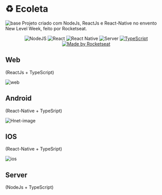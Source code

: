 # :recycle: Ecoleta
![base](https://user-images.githubusercontent.com/66075182/84530764-dd4d9d80-acb9-11ea-96a2-1e79129a7e23.jpg)
Projeto criado com NodeJs, ReactJs e React-Native no envento New Level Week, feito por Rocketseat.

<div align="center">
  <img alt="NodeJS" src="https://camo.githubusercontent.com/623540f91c2d296e4e02a36c74b5680eff55c7d3/68747470733a2f2f696d672e736869656c64732e696f2f62616467652f6e6f64652d31322e31372e302d677265656e">
  <img alt="React" src="https://camo.githubusercontent.com/1af8e9f28cfcfbe64ee7fb151a317da44782c744/68747470733a2f2f696d672e736869656c64732e696f2f62616467652f7765622d72656163742d626c7565">
  <img alt="React Native" src="https://camo.githubusercontent.com/ca9a9e3223e9fc29b04036725782790bd14c2f0b/68747470733a2f2f696d672e736869656c64732e696f2f62616467652f6d6f62696c652d72656163742532306e61746976652d626c756576696f6c6574">
  <img alt="Server" src="https://camo.githubusercontent.com/13f781d3be1c187d5e3e90760c3eeabb3d8c3ab9/68747470733a2f2f696d672e736869656c64732e696f2f62616467652f7365727665722d6e6f64656a732d696d706f7274616e74">


  <a href="https://www.typescriptlang.org/">
    <img alt="TypeScript" src="https://badges.frapsoft.com/typescript/code/typescript.png?v=101">
  </a>
  
  <a href="https://rocketseat.com.br">
    <img alt="Made by Rocketseat" src="https://img.shields.io/badge/made%20by-Rocketseat-%237519C1">
  </a>
</div>

## Web
(ReactJs + TypeScript)

![web](https://user-images.githubusercontent.com/66075182/84531038-4fbe7d80-acba-11ea-9abe-1d427fa4b9c5.gif)

## Android
(React-Native + TypeSript)

![Hnet-image](https://user-images.githubusercontent.com/66075182/84532330-71206900-acbc-11ea-9f02-b5e03601ae27.gif)

## IOS
(React-Native + TypeSript)

![ios](https://user-images.githubusercontent.com/66075182/84531268-bc397c80-acba-11ea-8ed2-786f0f60e2f9.gif)

## Server
(NodeJs + TypeScript)
